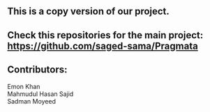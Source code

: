 ## This is a copy version of our project.
## Check this repositories for the main project: https://github.com/saged-sama/Pragmata

## Contributors:</br>
Emon Khan</br>
Mahmudul Hasan Sajid</br>
Sadman Moyeed
